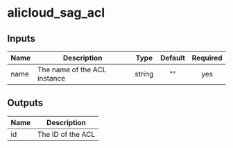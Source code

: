 # alicloud_sag_acl

## Inputs

| Name | Description | Type | Default | Required |
|------|-------------|:----:|:-----:|:-----:|
|name|The name of the ACL instance| string| "" | yes|

## Outputs

| Name | Description |
|------|-------------|
|id|The ID of the ACL |